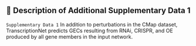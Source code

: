 ## 📁 Description of Additional Supplementary Data 1

`Supplementary Data 1` In addition to perturbations in the CMap dataset, TranscriptionNet predicts GECs resulting from RNAi, CRISPR, and OE produced by all gene members in the input network.
